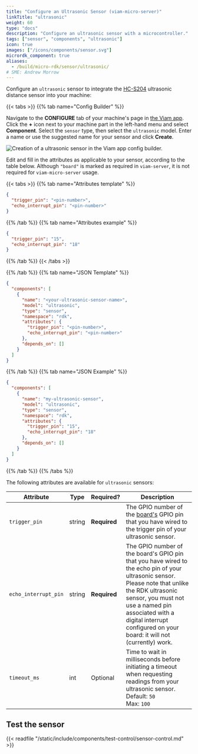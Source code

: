 ```yaml
---
title: "Configure an Ultrasonic Sensor (viam-micro-server)"
linkTitle: "ultrasonic"
weight: 60
type: "docs"
description: "Configure an ultrasonic sensor with a microcontroller."
tags: ["sensor", "components", "ultrasonic"]
icon: true
images: ["/icons/components/sensor.svg"]
micrordk_component: true
aliases:
  - /build/micro-rdk/sensor/ultrasonic/
# SME: Andrew Morrow
---
```


Configure an `ultrasonic` sensor to integrate the [HC-S204](https://www.sparkfun.com/products/15569) ultrasonic distance sensor into your machine:

{{< tabs >}}
{{% tab name="Config Builder" %}}

Navigate to the **CONFIGURE** tab of your machine's page in [the Viam app](https://app.viam.com).
Click the **+** icon next to your machine part in the left-hand menu and select **Component**.
Select the `sensor` type, then select the `ultrasonic` model.
Enter a name or use the suggested name for your sensor and click **Create**.

![Creation of a ultrasonic sensor in the Viam app config builder.](/build/micro-rdk/ultrasonic/ultrasonic-sensor-ui-config.png)

Edit and fill in the attributes as applicable to your sensor, according to the table below.
Although `"board"` is marked as required in `viam-server`, it is not required for `viam-micro-server` usage.

{{< tabs >}}
{{% tab name="Attributes template" %}}

```json {class="line-numbers linkable-line-numbers"}
{
  "trigger_pin": "<pin-number>",
  "echo_interrupt_pin": "<pin-number>"
}
```

{{% /tab %}}
{{% tab name="Attributes example" %}}

```json {class="line-numbers linkable-line-numbers"}
{
  "trigger_pin": "15",
  "echo_interrupt_pin": "18"
}
```

{{% /tab %}}
{{< /tabs >}}

{{% /tab %}}
{{% tab name="JSON Template" %}}

```json {class="line-numbers linkable-line-numbers"}
{
  "components": [
    {
      "name": "<your-ultrasonic-sensor-name>",
      "model": "ultrasonic",
      "type": "sensor",
      "namespace": "rdk",
      "attributes": {
        "trigger_pin": "<pin-number>",
        "echo_interrupt_pin": "<pin-number>"
      },
      "depends_on": []
    }
  ]
}
```

{{% /tab %}}
{{% tab name="JSON Example" %}}

```json {class="line-numbers linkable-line-numbers"}
{
  "components": [
    {
      "name": "my-ultrasonic-sensor",
      "model": "ultrasonic",
      "type": "sensor",
      "namespace": "rdk",
      "attributes": {
        "trigger_pin": "15",
        "echo_interrupt_pin": "18"
      },
      "depends_on": []
    }
  ]
}
```

{{% /tab %}}
{{% /tabs %}}

The following attributes are available for `ultrasonic` sensors:

<!-- prettier-ignore -->
| Attribute | Type | Required? | Description |
| --------- | ---- | --------- | ----------- |
| `trigger_pin` | string | **Required** | The GPIO number of the [board's](/components/board/) GPIO pin that you have wired to the trigger pin of your ultrasonic sensor. |
| `echo_interrupt_pin` | string | **Required** | The GPIO number of the board's GPIO pin that you have wired to the echo pin of your ultrasonic sensor. Please note that unlike the RDK ultrasonic sensor, you must not use a named pin associated with a digital interrupt configured on your board: it will not (currently) work. |
| `timeout_ms`  | int | Optional | Time to wait in milliseconds before initiating a timeout when requesting readings from your ultrasonic sensor. <br> Default: `50` <br> Max: `100` |

## Test the sensor

{{< readfile "/static/include/components/test-control/sensor-control.md" >}}

